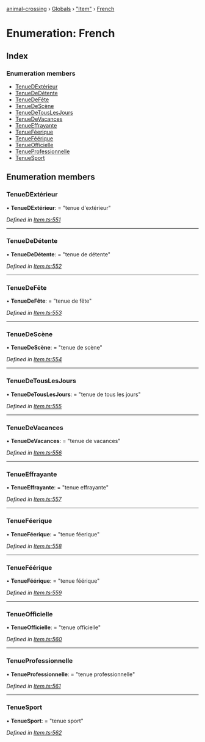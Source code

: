 [animal-crossing](../README.md) › [Globals](../globals.md) › ["Item"](../modules/_item_.md) › [French](_item_.french.md)

# Enumeration: French

## Index

### Enumeration members

* [TenueDExtérieur](_item_.french.md#tenuedextérieur)
* [TenueDeDétente](_item_.french.md#tenuededétente)
* [TenueDeFête](_item_.french.md#tenuedefête)
* [TenueDeScène](_item_.french.md#tenuedescène)
* [TenueDeTousLesJours](_item_.french.md#tenuedetouslesjours)
* [TenueDeVacances](_item_.french.md#tenuedevacances)
* [TenueEffrayante](_item_.french.md#tenueeffrayante)
* [TenueFéerique](_item_.french.md#tenueféerique)
* [TenueFéérique](_item_.french.md#tenueféérique)
* [TenueOfficielle](_item_.french.md#tenueofficielle)
* [TenueProfessionnelle](_item_.french.md#tenueprofessionnelle)
* [TenueSport](_item_.french.md#tenuesport)

## Enumeration members

###  TenueDExtérieur

• **TenueDExtérieur**: = "tenue d'extérieur"

*Defined in [Item.ts:551](https://github.com/Norviah/animal-crossing/blob/0da76a6/module/types/Item.ts#L551)*

___

###  TenueDeDétente

• **TenueDeDétente**: = "tenue de détente"

*Defined in [Item.ts:552](https://github.com/Norviah/animal-crossing/blob/0da76a6/module/types/Item.ts#L552)*

___

###  TenueDeFête

• **TenueDeFête**: = "tenue de fête"

*Defined in [Item.ts:553](https://github.com/Norviah/animal-crossing/blob/0da76a6/module/types/Item.ts#L553)*

___

###  TenueDeScène

• **TenueDeScène**: = "tenue de scène"

*Defined in [Item.ts:554](https://github.com/Norviah/animal-crossing/blob/0da76a6/module/types/Item.ts#L554)*

___

###  TenueDeTousLesJours

• **TenueDeTousLesJours**: = "tenue de tous les jours"

*Defined in [Item.ts:555](https://github.com/Norviah/animal-crossing/blob/0da76a6/module/types/Item.ts#L555)*

___

###  TenueDeVacances

• **TenueDeVacances**: = "tenue de vacances"

*Defined in [Item.ts:556](https://github.com/Norviah/animal-crossing/blob/0da76a6/module/types/Item.ts#L556)*

___

###  TenueEffrayante

• **TenueEffrayante**: = "tenue effrayante"

*Defined in [Item.ts:557](https://github.com/Norviah/animal-crossing/blob/0da76a6/module/types/Item.ts#L557)*

___

###  TenueFéerique

• **TenueFéerique**: = "tenue féerique"

*Defined in [Item.ts:558](https://github.com/Norviah/animal-crossing/blob/0da76a6/module/types/Item.ts#L558)*

___

###  TenueFéérique

• **TenueFéérique**: = "tenue féérique"

*Defined in [Item.ts:559](https://github.com/Norviah/animal-crossing/blob/0da76a6/module/types/Item.ts#L559)*

___

###  TenueOfficielle

• **TenueOfficielle**: = "tenue officielle"

*Defined in [Item.ts:560](https://github.com/Norviah/animal-crossing/blob/0da76a6/module/types/Item.ts#L560)*

___

###  TenueProfessionnelle

• **TenueProfessionnelle**: = "tenue professionnelle"

*Defined in [Item.ts:561](https://github.com/Norviah/animal-crossing/blob/0da76a6/module/types/Item.ts#L561)*

___

###  TenueSport

• **TenueSport**: = "tenue sport"

*Defined in [Item.ts:562](https://github.com/Norviah/animal-crossing/blob/0da76a6/module/types/Item.ts#L562)*
